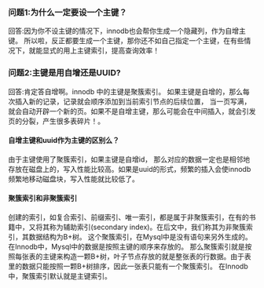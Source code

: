 ### 问题1:为什么一定要设一个主键？
回答:因为你不设主键的情况下，innodb也会帮你生成一个隐藏列，作为自增主键。
所以啦，反正都要生成一个主键，那你还不如自己指定一个主键，在有些情况下，就能显式的用上主键索引，提高查询效率！

### 问题2:主键是用自增还是UUID?
回答:肯定答自增啊。innodb 中的主键是聚簇索引。
如果主键是自增的，那么每次插入新的记录，记录就会顺序添加到当前索引节点的后续位置，
当一页写满，就会自动开辟一个新的页。如果不是自增主键，那么可能会在中间插入，就会引发页的分裂，产生很多表碎片！。

#### 自增主键和uuid作为主键的区别么？
由于主键使用了聚簇索引，如果主键是自增id，
那么对应的数据一定也是相邻地存放在磁盘上的，写入性能比较高。如果是uuid的形式，频繁的插入会使innodb频繁地移动磁盘块，写入性能就比较低了。

#### 聚簇索引和非聚簇索引
创建的索引，如复合索引、前缀索引、唯一索引，都是属于非聚簇索引，在有的书籍中，又将其称为辅助索引(secondary index)。在后文中，我们称其为非聚簇索引，其数据结构为B+树。
这个聚簇索引，在Mysql中是没有语句来另外生成的。
在Innodb中，Mysql中的数据是按照主键的顺序来存放的。
那么聚簇索引就是按照每张表的主键来构造一颗B+树，叶子节点存放的就是整张表的行数据。由于表里的数据只能按照一颗B+树排序，因此一张表只能有一个聚簇索引。
在Innodb中，聚簇索引默认就是主键索引。



